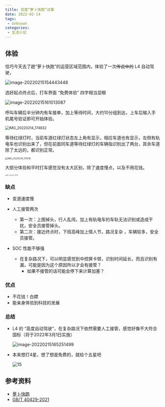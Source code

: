 ```yaml
---
title: 百度“萝卜快跑”试乘
date: 2022-02-14
tags:
 - Unknown
categories:
 - 生活小记
---
```


## 体验

恰巧今天去了趟“萝卜快跑”的运营区域范围内，体验了一次~~传说中的~~ L4 自动驾驶，

![image-20220215154443448](./xj001.assets/image-20220215154443448.png)



选好起点终点后，打车界面 “免费体验” 四字相当显眼

![image-20220215161013087](./xj001.assets/image-20220215161013087.png)



呼叫车辆后半分钟内有车接单，加上等待时间，大约10分组到达，上车后输入手机尾号验证即可开始体验。

<img src="./xj001.assets/IMG_20220214_174832.jpg" alt="IMG_20220214_174832" style="zoom: 80%;" />



等待红绿灯时，当前车道红绿灯状态左上角有显示，相应车道也有显示，左侧有轨电车也识别出来了，但在前面同车道等待红绿灯的车辆指识别出了两台，其余车道除了太远的，都识别正常。

<img src="./xj001.assets/IMG_20220214_175016.jpg" alt="IMG_20220214_175016" style="zoom: 50%;" />

大部分体验和平时打车感觉没有太大区别，除了速度慢点，以及不用花钱。

<img src="./xj001.assets/IMG_20220214_231150.jpg" alt="IMG_20220214_231150" style="zoom: 25%;" />

### 缺点

- 变道速度慢

- 人工接管两次
  - 第一次：上图掉头，行人乱闯，加上有轨电车的车轨无法识别或造成干扰，安全员接管掉头。
  - 第二次：接近终点时，下班高峰加上情人节，路况复杂 ，车辆较多，安全员接管。
- SOC 性能不够强

  - 在复杂路况下，可以明显感觉到中控屏卡顿，识别时间延长，而且识别有漏，可能是因为这个原因所以才会有接管？
    - 如果不接管的话可能会停下来计算加塞？

### 优点

- 不花钱！白嫖
- 能亲身体验到科技的发展

### 总结

- L4 的 “高度自动驾驶”，在复杂路况下依然需要人工接管，感觉好像不大符合国标（将于2022年3月1日实施）

  ![image-20220215165251499](./xj001.assets/image-20220215165251499.png)

- 本来想打4星，想了想是免费的，就给个五星吧

  ![15](./xj001.assets/15.png)

## 参考资料

- [萝卜快跑](https://idgdata.baidu.com/static/accactivity/pages/presentation.html)
- [GB/T 40429-2021](http://openstd.samr.gov.cn/bzgk/gb/newGbInfo?hcno=4754CB1B7AD798F288C52D916BFECA34)



